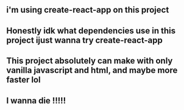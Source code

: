 ## i'm using create-react-app on this project
## Honestly idk what dependencies use in this project ijust wanna try create-react-app
## This project absolutely can make with only vanilla javascript and html, and maybe more faster lol

## I wanna die !!!!!
